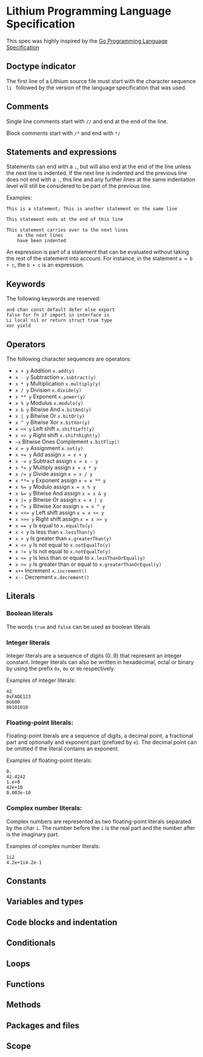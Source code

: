# Lithium Programming Language Specification

This spec was highly inspired by the [Go Programming Language Specification](https://golang.org/ref/spec)


## Doctype indicator

The first line of a Lithium source file must start with the character sequence
`li ` followed by the version of the language specification that was used.


## Comments

Single line comments start with `//` and end at the end of the line.

Block comments start with `/*` and end with `*/`


## Statements and expressions

Statements can end with a `;`, but will also end at the end of the line unless
the next line is indented. If the next line is indented and the previous line
does not end with a `:`, this line and any further lines at the same indentation
level will still be considered to be part of the previous line.

Examples:

    This is a statement; This is another statement on the same line
    
    This statement ends at the end of this line
    
    This statement carries over to the next lines
        as the next lines
        have been indented

An expression is part of a statement that can be evaluated without taking the
rest of the statement into account. For instance, in the statement `a = b + c`,
the `b + c` is an expression.


## Keywords

The following keywords are reserved:

    and chan const default defer else export
    false for fn if import in interface is
    Li local nil or return struct true type
    xor yield

## Operators

The following character sequences are operators:

- `x + y` Addition `x.add(y)`
- `x - y` Subtraction `x.subtract(y)`
- `x * y` Multiplication `x.multiply(y)`
- `x / y` Division `x.divide(y)`
- `x ** y` Exponent `x.power(y)`
- `x % y` Modulus `x.modulo(y)`
- `x & y` Bitwise And `x.bitAnd(y)`
- `x | y` Bitwise Or `x.bitOr(y)`
- `x ^ y` Bitwise Xor `x.bitXor(y)`
- `x << y` Left shift `x.shiftLeft(y)`
- `x >> y` Right shift `x.shiftRight(y)`
- `~x` Bitwise Ones Complement `x.bitFlip()`
- `x = y` Assignment `x.set(y)`
- `x += y` Add assign `x = x + y`
- `x -= y` Subtract assign `x = x - y`
- `x *= y` Multiply assign `x = x * y`
- `x /= y` Divide assign `x = x / y`
- `x **= y` Exponent assign `x = x ** y`
- `x %= y` Modulo assign `x = x % y`
- `x &= y` Bitwise And assign `x = x & y`
- `x |= y` Bitwise Or assign `x = x | y`
- `x ^= y` Bitwise Xor assign `x = x ^ y`
- `x <<= y` Left shift assign `x = x << y`
- `x >>= y` Right shift assign `x = x >> y`
- `x == y` Is equal to `x.equalTo(y)`
- `x < y` Is less than `x.lessThan(y)`
- `x > y` Is greater than `x.greaterThan(y)`
- `x <> y` Is not equal to `x.notEqualTo(y)`
- `x != y` Is not equal to `x.notEqualTo(y)`
- `x <= y` Is less than or equal to `x.lessThanOrEqual(y)`
- `x >= y` Is greater than or equal to `x.greaterThanOrEqual(y)`
- `x++` Increment `x.increment()`
- `x--` Decrement `x.decrement()`


## Literals

### Boolean literals

The words `true` and `false` can be used as boolean literals


### Integer literals

Integer literals are a sequence of digits (0..9) that represent an integer
constant. Integer literals can also be written in hexadecimal, octal or
binary by using the prefix `0x`, `0o` or `0b` respectively.

Examples of integer literals:

    42
    0xFADE123
    0o600
    0b101010

### Floating-point literals:

Floating-point literals are a sequence of digits, a decimal point, a
fractional part and optionally and exponent part (prefixed by `e`).
The decimal point can be omitted if the literal contains an exponent.

Examples of floating-point literals:

    0.
    42.4242
    1.e+0
    42e+10
    0.003e-10

### Complex number literals:

Complex numbers are represented as two floating-point literals separated
by the char `i`. The number before the `i` is the real part and the
number after is the imaginary part.

Examples of complex number literals:

    1i2
    4.2e+1i4.2e-1

## Constants


## Variables and types


## Code blocks and indentation


## Conditionals


## Loops


## Functions


## Methods


## Packages and files


## Scope

